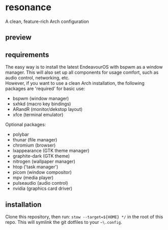 # resonance
A clean, feature-rich Arch configuration
## preview

## requirements
The easy way is to install the latest EndeavourOS with bspwm as a window manager. This will also set up all components for usage comfort, such as audio control, networking, etc.<br/>
However, if you want to use a clean Arch installation, the following packages are 'required' for basic use:
- bspwm (window manager)
- sxhkd (macro key bindings)
- ARandR (monitor/dekstop layout)
- xfce (terminal emulator)

Optional packages:
- polybar
- thunar (file manager)
- chromium (browser)
- lxappearance (GTK theme manager)
- graphite-dark (GTK theme)
- nitrogen (wallpaper manager)
- htop ('task manager')
- picom (window compositor)
- mpv (media player)
- pulseaudio (audio control)
- nvidia (graphics card driver)
## installation
Clone this repository, then run:
`stow --target=${HOME} */` in the root of this repo.
This will symlink the git dotfiles to your `~\.config`.
